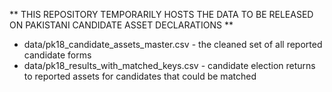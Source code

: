 ** THIS REPOSITORY TEMPORARILY HOSTS THE DATA TO BE RELEASED ON PAKISTANI CANDIDATE ASSET DECLARATIONS **

* data/pk18_candidate_assets_master.csv - the cleaned set of all reported candidate forms
* data/pk18_results_with_matched_keys.csv - candidate election returns to reported assets for candidates that could be matched